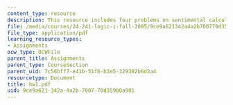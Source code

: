 ```yaml
---
content_type: resource
description: This resource includes four problems on sentimental calculus.
file: /media/courses/24-241-logic-i-fall-2005/9ce9a621342a4a2b700770d359b0a981_hw1.pdf
file_type: application/pdf
learning_resource_types:
- Assignments
ocw_type: OCWFile
parent_title: Assignments
parent_type: CourseSection
parent_uid: 7c56bff7-e41b-51f6-b3e5-329382b6d2a4
resourcetype: Document
title: hw1.pdf
uid: 9ce9a621-342a-4a2b-7007-70d359b0a981
---
```

